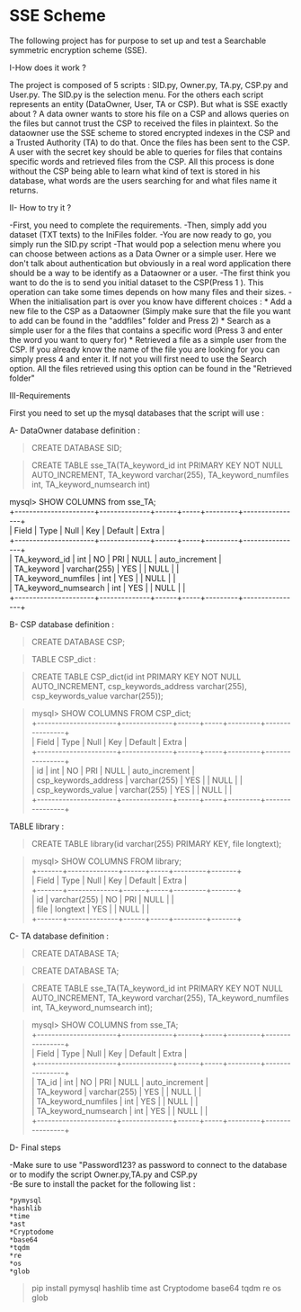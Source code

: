 # SSE Scheme

The following project has for purpose to set up and test a Searchable symmetric encryption scheme (SSE). 

I-How does it work ? 

The project is composed of 5 scripts : SID.py, Owner.py, TA.py, CSP.py and User.py. The SID.py is the selection menu. For the others each script represents an entity (DataOwner, User, TA or CSP). 
But what is SSE exactly about ? A data owner wants to store his file on a CSP and allows queries on the files but cannot trust the CSP to received the files in plaintext. So the dataowner use the SSE scheme to stored encrypted indexes in the CSP and a Trusted Authority (TA) to do that. Once the files has been sent to the CSP. A user with the secret key should be able to queries for files that contains specific words and retrieved files from the CSP. All this process is done without the CSP being able to learn what kind of text is stored in his database, what words are the users searching for and what files name it returns.


II- How to try it ? 

-First, you need to complete the requirements.
-Then, simply add you dataset (TXT texts) to the IniFiles folder.
-You are now ready to go, you simply run the SID.py script 
-That would pop a selection menu where you can choose between actions as a Data Owner or a simple user. Here we don't talk about authentication but obviously in a real word application there should be a way to be identify as a Dataowner or a user. 
-The first think you want to do the is to send you initial dataset to the CSP(Press 1 ). This operation can take some times depends on how many files and their sizes.
-When the initialisation part is over you know have different choices : 
    * Add a new file to the CSP as a Dataowner (Simply make sure that the file you want to add can be found in the "addfiles" folder and Press 2)
    * Search as a simple user for a the files that contains a specific word (Press 3 and enter the word you want to query for)
    * Retrieved a file as a simple user from the CSP. If you already know the name of the file you are looking for you can simply press 4 and enter it. If not you will first need to use the Search option. All the files retrieved using this option can be found in the "Retrieved folder" 

III-Requirements

First you need to set up the mysql databases that the script will use :

A- DataOwner database definition :

>CREATE DATABASE SID; 

>CREATE TABLE sse_TA(TA_keyword_id int PRIMARY KEY NOT NULL AUTO_INCREMENT,
TA_keyword varchar(255), TA_keyword_numfiles int, TA_keyword_numsearch int)

mysql> SHOW COLUMNS from sse_TA;  
+----------------------+--------------+------+-----+---------+----------------+    
| Field                 | Type         | Null | Key | Default | Extra          |    
+----------------------+--------------+------+-----+---------+----------------+    
| TA_keyword_id         | int          | NO   | PRI | NULL    | auto_increment |    
| TA_keyword            | varchar(255) | YES  |     | NULL    |                |    
| TA_keyword_numfiles   | int          | YES  |     | NULL    |                |    
| TA_keyword_numsearch  | int          | YES  |     | NULL    |                |    
+----------------------+--------------+------+-----+---------+----------------+    

B- CSP database definition :  

>CREATE DATABASE CSP;   

>TABLE CSP_dict :   

>CREATE TABLE CSP_dict(id int PRIMARY KEY NOT NULL AUTO_INCREMENT,
csp_keywords_address varchar(255), csp_keywords_value varchar(255));

>mysql> SHOW COLUMNS FROM CSP_dict;  
+----------------------+--------------+------+-----+---------+----------------+  
| Field                | Type         | Null | Key | Default | Extra          |  
+----------------------+--------------+------+-----+---------+----------------+  
| id                   | int          | NO   | PRI | NULL    | auto_increment |  
| csp_keywords_address | varchar(255) | YES  |     | NULL    |                |  
| csp_keywords_value   | varchar(255) | YES  |     | NULL    |                |  
+----------------------+--------------+------+-----+---------+----------------+  

TABLE library :   

>CREATE TABLE library(id varchar(255) PRIMARY KEY,
file longtext);  

>mysql> SHOW COLUMNS FROM library;  
+-------+--------------+------+-----+---------+-------+  
| Field | Type         | Null | Key | Default | Extra |  
+-------+--------------+------+-----+---------+-------+  
| id    | varchar(255) | NO   | PRI | NULL    |       |  
| file  | longtext     | YES  |     | NULL    |       |  
+-------+--------------+------+-----+---------+-------+  

C- TA database definition :   

>CREATE DATABASE TA;   

>CREATE DATABASE TA;  

>CREATE TABLE sse_TA(TA_keyword_id int PRIMARY KEY NOT NULL AUTO_INCREMENT,
TA_keyword varchar(255), TA_keyword_numfiles int, TA_keyword_numsearch int);    

>mysql> SHOW COLUMNS from sse_TA;  
+----------------------+--------------+------+-----+---------+----------------+  
| Field                | Type         | Null | Key | Default | Extra          |  
+----------------------+--------------+------+-----+---------+----------------+  
| TA_id                | int          | NO   | PRI | NULL    | auto_increment |  
| TA_keyword           | varchar(255) | YES  |     | NULL    |                |  
| TA_keyword_numfiles  | int          | YES  |     | NULL    |                |  
| TA_keyword_numsearch | int          | YES  |     | NULL    |                |  
+----------------------+--------------+------+-----+---------+----------------+  


D- Final steps  

-Make sure to use "Password123? as password to connect to the database or to modify the script Owner.py,TA.py and CSP.py  
-Be sure to install the packet for the following list :   

    *pymysql
    *hashlib
    *time
    *ast
    *Cryptodome
    *base64
    *tqdm
    *re
    *os
    *glob

> pip install pymysql hashlib time ast Cryptodome base64 tqdm re os glob
